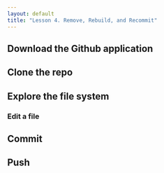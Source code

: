 ```yaml
---
layout: default
title: "Lesson 4. Remove, Rebuild, and Recommit"
---
```



## Download the Github application


## Clone the repo


## Explore the file system


### Edit a file


## Commit


## Push
